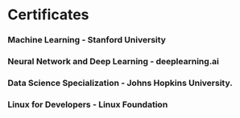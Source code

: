 # Certificates
### Machine Learning - Stanford University
### Neural Network and Deep Learning - deeplearning.ai
### Data Science Specialization - Johns Hopkins University.
### Linux for Developers - Linux Foundation
